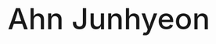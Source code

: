 <h1 align="center" style="border:none; font-size: 60px; font-weight: 500;">
  Ahn Junhyeon
  <br>
  <p align="center">
  </p>
</h1>
